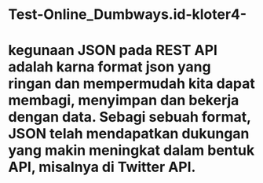 # Test-Online_Dumbways.id-kloter4-
# kegunaan JSON pada REST API adalah karna format json yang ringan dan mempermudah kita dapat membagi, menyimpan dan bekerja dengan data. Sebagi sebuah format, JSON telah mendapatkan dukungan yang makin meningkat dalam bentuk API, misalnya di Twitter API.

